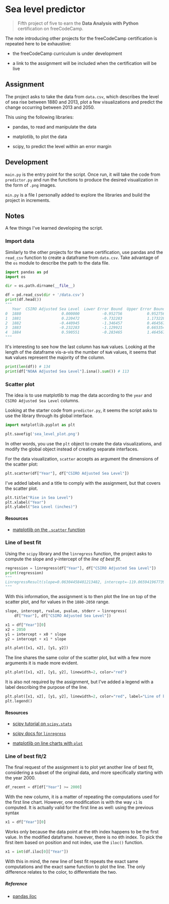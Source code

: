 # Sea level predictor

> Fifth project of five to earn the **Data Analysis with Python** certification on freeCodeCamp.

The note introducing other projects for the freeCodeCamp certification is repeated here to be exhaustive:

- the freeCodeCamp curriculum is under development

- a link to the assignment will be included when the certification will be live

## Assignment

The project asks to take the data from `data.csv`, which describes the level of sea rise between 1880 and 2013, plot a few visualizations and predict the change occurring between 2013 and 2050.

This using the following libraries:

- pandas, to read and manipulate the data

- matplotlib, to plot the data

- scipy, to predict the level within an error margin

## Development

`main.py` is the entry point for the script. Once run, it will take the code from `predictor.py` and run the functions to produce the desired visualization in the form of `.png` images.

`min.py` is a file I personally added to explore the libraries and build the project in increments.

## Notes

A few things I've learned developing the script.

### Import data

Similarly to the other projects for the same certification, use pandas and the `read_csv` function to create a dataframe from `data.csv`. Take advantage of the `os` module to describe the path to the data file.

```py
import pandas as pd
import os

dir = os.path.dirname(__file__)

df = pd.read_csv(dir + '/data.csv')
print(df.head())
"""
   Year  CSIRO Adjusted Sea Level  Lower Error Bound  Upper Error Bound  NOAA Adjusted Sea Level
0  1880                  0.000000          -0.952756           0.952756                      NaN
1  1881                  0.220472          -0.732283           1.173228                      NaN
2  1882                 -0.440945          -1.346457           0.464567                      NaN
3  1883                 -0.232283          -1.129921           0.665354                      NaN
4  1884                  0.590551          -0.283465           1.464567                      NaN
"""
```

It's interesting to see how the last column has `NaN` values. Looking at the length of the dataframe vis-a-vis the number of `NaN` values, it seems that `NaN` values represent the majority of the column.

```py
print(len(df)) # 134
print(df["NOAA Adjusted Sea Level"].isna().sum()) # 113
```

### Scatter plot

The idea is to use matplotlib to map the data according to the `year` and `CSIRO Adjusted Sea Level` columns.

Looking at the starter code from `predictor.py`, it seems the script asks to use the library through its global interface.

```py
import matplotlib.pyplot as plt

plt.savefig('sea_level_plot.png')
```

In other words, you use the `plt` object to create the data visualizations, and modify the global object instead of creating separate interfaces.

For the data visualization, `scatter` accepts as argument the dimensions of the scatter plot:

```py
plt.scatter(df["Year"], df["CSIRO Adjusted Sea Level"])
```

I've added labels and a title to comply with the assignment, but that covers the scatter plot.

```py
plt.title("Rise in Sea Level")
plt.xlabel("Year")
plt.ylabel("Sea Level (inches)")
```

#### Resources

- [matplotlib on the `.scatter` function](https://matplotlib.org/api/_as_gen/matplotlib.pyplot.scatter.html)

### Line of best fit

Using the `scipy` library and the `linregress` function, the project asks to compute the slope and y-intercept of the _line of best fit_.

```py
regression = linregress(df["Year"], df["CSIRO Adjusted Sea Level"])
print(regression)
"""
LinregressResult(slope=0.06304458401213482, intercept=-119.06594196773983, rvalue=0.9847571311825853, pvalue=3.788696979107662e-102, stderr=0.000969211871328706)
"""
```

With this information, the assignment is to then plot the line on top of the scatter plot, and for values in the `1880-2050` range.

```py
slope, intercept, rvalue, pvalue, stderr = linregress(
    df["Year"], df["CSIRO Adjusted Sea Level"])

x1 = df["Year"][0]
x2 = 2050
y1 = intercept + x0 * slope
y2 = intercept + x1 * slope

plt.plot([x1, x2], [y1, y2])
```

The line shares the same color of the scatter plot, but with a few more arguments it is made more evident.

```py
plt.plot([x1, x2], [y1, y2], linewidth=2, color="red")
```

It is also not required by the assignment, but I've added a legend with a label describing the purpose of the line.

```py
plt.plot([x1, x2], [y1, y2], linewidth=2, color="red", label="Line of best fit")
plt.legend()
```

#### Resources

- [scipy tutorial on `scipy.stats`](https://docs.scipy.org/doc/scipy/reference/tutorial/stats.html)

- [scipy docs for `linregress`](https://docs.scipy.org/doc/scipy/reference/generated/scipy.stats.linregress.html)

- [matplotlib on line charts with `plot`](https://matplotlib.org/3.1.0/api/_as_gen/matplotlib.pyplot.plot.html)

### Line of best fit/2

The final request of the assignment is to plot yet another line of best fit, considering a subset of the original data, and more specifically starting with the year 2000.

```py
df_recent = df[df["Year"] >= 2000]
```

With the new column, it is a matter of repeating the computations used for the first line chart. However, one modification is with the way `x1` is computed. It is actually valid for the first line as well: using the previous syntax

```py
x1 = df["Year"][0]
```

Works only because the data point at the `0`th index happens to be the first value. In the modified dataframe. however, there is no `0`th index. To pick the first item based on position and not index, use the `iloc()` function.

```py
x1 = int(df.iloc[0]["Year"])
```

With this in mind, the new line of best fit repeats the exact same computations and the exact same function to plot the line. The only difference relates to the color, to differentiate the two.

##### Reference

- [pandas iloc](https://pandas.pydata.org/pandas-docs/stable/reference/api/pandas.DataFrame.iloc.html)
